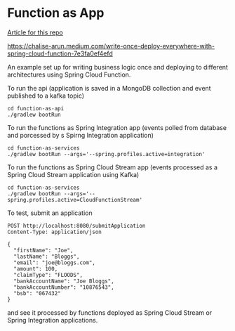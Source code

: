
# Function as App

[Article for this repo](https://chalise-arun.medium.com/write-once-deploy-everywhere-with-spring-cloud-function-7e3fa0ef4efdA)

https://chalise-arun.medium.com/write-once-deploy-everywhere-with-spring-cloud-function-7e3fa0ef4efd

An example set up for writing business logic once and deploying to different architectures using Spring Cloud Function. 

To run the api (application is saved in a MongoDB collection and event published to a kafka topic)
```
cd function-as-api
./gradlew bootRun
```

To run the functions as Spring Integration app (events polled from database and porcessed by s Spirng Integration application)

```
cd function-as-services
./gradlew bootRun --args='--spring.profiles.active=integration'
```

To run the functions as Spring Cloud Stream app (events processed as a Spring Cloud Stream application using Kafka)

```
cd function-as-services
./gradlew bootRun --args='--spring.profiles.active=CloudFunctionStream'
```

To test, submit an application
```
POST http://localhost:8080/submitApplication
Content-Type: application/json

{
  "firstName": "Joe",
  "lastName": "Bloggs",
  "email": "joe@bloggs.com",
  "amount": 100,
  "claimType": "FLOODS",
  "bankAccountName": "Joe Bloggs",
  "bankAccountNumber": "10876543",
  "bsb": "067432"
}

```
and see it processed by functions deployed as Spring Cloud Stream  or  Spring Integration applications.

